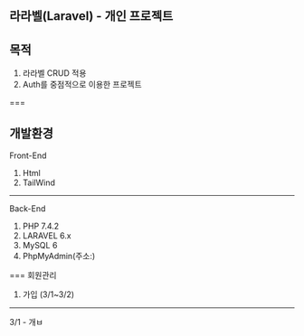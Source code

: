 라라벨(Laravel) - 개인 프로젝트 
---

목적 
---
1. 라라벨 CRUD 적용 
2. Auth를 중점적으로 이용한 프로젝트 

===

개발환경 
---
Front-End
1. Html
2. TailWind 
---
Back-End
1. PHP 7.4.2
2. LARAVEL 6.x
3. MySQL 6 
4. PhpMyAdmin(주소:)

===
회원관리

1. 가입 (3/1~3/2)
---
3/1 - 개ㅂ
